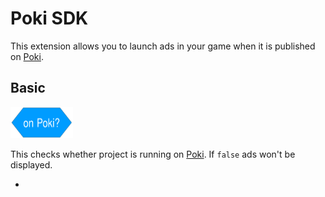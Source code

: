 # Poki SDK

This extension allows you to launch ads in your game when it is published on [Poki](https://poki.com/).

## Basic

<img src="/docs/PokiSDK/assets/images/onPokiBlock.svg" width="100" height="50">

This checks whether project is running on [Poki](https://poki.com/). If `false` ads won't be displayed.

-
